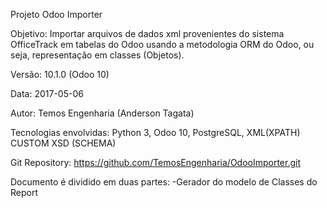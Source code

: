 Projeto Odoo Importer

Objetivo: Importar arquivos de dados xml provenientes do sistema OfficeTrack em tabelas do Odoo usando a metodologia ORM do Odoo, ou seja, representação em classes (Objetos).


Versão: 10.1.0 (Odoo 10)

Data: 2017-05-06

Autor: Temos Engenharia (Anderson Tagata)

Tecnologias envolvidas: Python 3, Odoo 10, PostgreSQL, XML(XPATH) CUSTOM XSD (SCHEMA) 

Git Repository: https://github.com/TemosEngenharia/OdooImporter.git


Documento é dividido em duas partes:
-Gerador do modelo de Classes do Report
